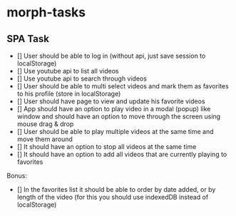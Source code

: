# morph-tasks

## SPA Task

- [] User should be able to log in (without api, just save session to localStorage)
- [] Use youtube api to list all videos
- [] Use youtube api to search through videos
- [] User should be able to multi select videos and mark them as favorites to his profile
(store in localStorage)
- [] User should have page to view and update his favorite videos
- [] App should have an option to play video in a modal (popup) like window and
should have an option to move through the screen using mouse drag & drop
- [] User should be able to play multiple videos at the same time and move them
around
- [] It should have an option to stop all videos at the same time
- [] It should have an option to add all videos that are currently playing to favorites

Bonus:
- [] In the favorites list it should be able to order by date added, or by length of the
video (for this you should use indexedDB instead of localStorage)